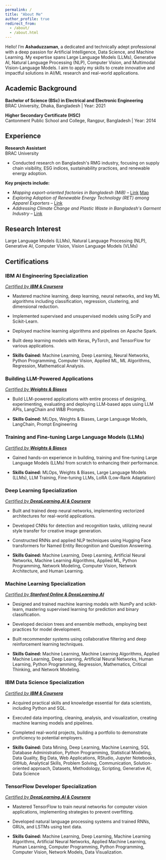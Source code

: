 ```yaml
---
permalink: /
title: "About Me"
author_profile: true
redirect_from: 
  - /about/
  - /about.html
---
```



Hello! I’m **Ashaduzzaman**, a dedicated and technically adept professional with a deep passion for Artificial Intelligence, Data Science, and Machine Learning. My expertise spans Large Language Models (LLMs), Generative AI, Natural Language Processing (NLP), Computer Vision, and Multimodal Vision-Language Models. I aim to apply my skills to create innovative and impactful solutions in AI/ML research and real-world applications.


## **Academic Background**
**Bachelor of Science (BSc) in Electrical and Electronic Engineering**  
BRAC University, Dhaka, Bangladesh | Year: 2021   

**Higher Secondary Certificate (HSC)**  
Cantonment Public School and College, Rangpur, Bangladesh | Year: 2014   

## **Experience**
**Research Assistant**  
BRAC University
- Conducted research on Bangladesh's RMG industry, focusing on supply chain visibility, ESG indices, sustainability practices, and renewable energy adoption.  

**Key projects include:**
- _Mapping export-oriented factories in Bangladesh (MiB)_ – [Link](https://ced.bracu.ac.bd/mib-2/) [Map](https://mappedinbangladesh.org/)
- _Exploring Adoption of Renewable Energy Technology (RET) among Apparel Exporters_ – [Link](https://ced.bracu.ac.bd/ret/)
- _Addressing Climate Change and Plastic Waste in Bangladesh's Garment Industry_ – [Link](https://ced.bracu.ac.bd/accpw/)

## **Research Interest**
Large Language Models (LLMs), Natural Language Processing (NLP), Generative AI, Computer Vision, Vision Language Models (VLMs) 

## **Certifications**
### **IBM AI Engineering Specialization**  
*[Certified by **IBM & Coursera**](https://coursera.org/share/9a5b062434cea27c048ca901536426b9)*  
- Mastered machine learning, deep learning, neural networks, and key ML algorithms including classification, regression, clustering, and dimensional reduction.
- Implemented supervised and unsupervised models using SciPy and Scikit-Learn.
- Deployed machine learning algorithms and pipelines on Apache Spark.
- Built deep learning models with Keras, PyTorch, and TensorFlow for various applications.

- **Skills Gained:** Machine Learning, Deep Learning, Neural Networks, Python Programming, Computer Vision, Applied ML, ML Algorithms, Regression, Mathematical Analysis.


### Building LLM-Powered Applications
*[Certified by **Weights & Biases**](https://www.credential.net/b847895f-127b-4b90-8358-ab1e6ded3384#gs.gdcbxe)*
- Build LLM-powered applications with entire process of designing, experimenting, evaluating and deploying LLM-based apps using LLM APIs, LangChain and W&B Prompts.

- **Skills Gained:** MLOps, Weights & Biases, Large Language Models, LangChain, Prompt Engineering


### **Training and Fine-tuning Large Language Models (LLMs)**
*[Certified by **Weights & Biases**](https://www.credential.net/bb05fbdd-0f39-4fba-80f0-89567c2a8b56#gs.gdeoqn)*
- Gained hands-on experience in building, training and fine-tuning Large Language Models (LLMs) from scratch to enhancing their performance.

- **Skills Gained:** MLOps, Weights & Biases, Large Language Models (LLMs), LLM Training, Fine-tuning LLMs, LoRA (Low-Rank Adaptation)


### **Deep Learning Specialization**  
*[Certified by **DeepLearning.AI & Coursera**](https://www.coursera.org/account/accomplishments/specialization/JJ8ETJR5US5B)*  
- Built and trained deep neural networks, implementing vectorized architectures for real-world applications.
- Developed CNNs for detection and recognition tasks, utilizing neural style transfer for creative image generation.
- Constructed RNNs and applied NLP techniques using Hugging Face transformers for Named Entity Recognition and Question Answering.

- **Skills Gained:** Machine Learning, Deep Learning, Artificial Neural Networks, Machine Learning Algorithms, Applied ML, Python Programming, Network Modeling, Computer Vision, Network Architecture, and Human Learning.


### **Machine Learning Specialization**  
*[Certified by **Stanford Online & DeepLearning.AI**](https://www.coursera.org/account/accomplishments/specialization/2FKXQMMX6YBN)*  
- Designed and trained machine learning models with NumPy and scikit-learn, mastering supervised learning for prediction and binary classification.
- Developed decision trees and ensemble methods, employing best practices for model development.
- Built recommender systems using collaborative filtering and deep reinforcement learning techniques.

- **Skills Gained:** Machine Learning, Machine Learning Algorithms, Applied Machine Learning, Deep Learning, Artificial Neural Networks, Human Learning, Python Programming, Regression, Mathematics, Critical Thinking, and Network Modeling.


### **IBM Data Science Specialization**  
*[Certified by **IBM & Coursera**](https://www.coursera.org/account/accomplishments/specialization/4BUSHZZT4J94)*  
- Acquired practical skills and knowledge essential for data scientists, including Python and SQL.
- Executed data importing, cleaning, analysis, and visualization, creating machine learning models and pipelines.
- Completed real-world projects, building a portfolio to demonstrate proficiency to potential employers.

- **Skills Gained:** Data Mining, Deep Learning, Machine Learning, SQL Database Administration, Python Programming, Statistical Modeling, Data Quality, Big Data, Web Applications, RStudio, Jupyter Notebooks, GitHub, Analytical Skills, Problem Solving, Communication, Solution-oriented approach, Datasets, Methodology, Scripting, Generative AI, Data Science


### **TensorFlow Developer Specialization**  
*[Certified by **DeepLearning.AI & Coursera**](https://www.coursera.org/account/accomplishments/specialization/Z38CC8ZRVUBH)*  
- Mastered TensorFlow to train neural networks for computer vision applications, implementing strategies to prevent overfitting.
- Developed natural language processing systems and trained RNNs, GRUs, and LSTMs using text data.

- **Skills Gained:** Machine Learning, Deep Learning, Machine Learning Algorithms, Artificial Neural Networks, Applied Machine Learning, Human Learning, Computer Programming, Python Programming, Computer Vision, Network Models, Data Visualization.
